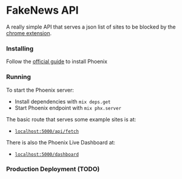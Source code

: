 # FakeNews API

A really simple API that serves a json list of sites to be blocked 
by the [chrome extension](https://github.com/dimspith/fn-blacklist).

### Installing
Follow the [official guide](https://hexdocs.pm/phoenix/installation.html) to install Phoenix

### Running
To start the Phoenix server:

  * Install dependencies with `mix deps.get`
  * Start Phoenix endpoint with `mix phx.server`

The basic route that serves some example sites is at:
* [`localhost:5000/api/fetch`](http://localhost:5000/api/fetch)

There is also the Phoenix Live Dashboard at:
* [`localhost:5000/dashboard`](http://localhost:5000/dashboard)

### Production Deployment (TODO)
